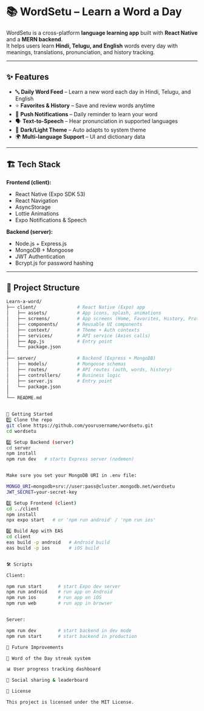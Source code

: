# 📚 WordSetu – Learn a Word a Day

WordSetu is a cross-platform **language learning app** built with **React Native** and a **MERN backend**.  
It helps users learn **Hindi, Telugu, and English** words every day with meanings, translations, pronunciation, and history tracking.

---

## ✨ Features

- 🔤 **Daily Word Feed** – Learn a new word each day in Hindi, Telugu, and English  
- ⭐ **Favorites & History** – Save and review words anytime  
- 🔔 **Push Notifications** – Daily reminder to learn your word  
- 🗣️ **Text-to-Speech** – Hear pronunciation in supported languages  
- 🎨 **Dark/Light Theme** – Auto adapts to system theme  
- 🌍 **Multi-language Support** – UI and dictionary data  

---

## 🏗️ Tech Stack

**Frontend (client):**
- React Native (Expo SDK 53)
- React Navigation
- AsyncStorage
- Lottie Animations
- Expo Notifications & Speech

**Backend (server):**
- Node.js + Express.js
- MongoDB + Mongoose
- JWT Authentication
- Bcrypt.js for password hashing

---

## 📂 Project Structure

```bash
Learn-a-word/
├── client/               # React Native (Expo) app
│   ├── assets/           # App icons, splash, animations
│   ├── screens/          # App screens (Home, Favorites, History, Profile, About)
│   ├── components/       # Reusable UI components
│   ├── context/          # Theme + Auth contexts
│   ├── services/         # API service (Axios calls)
│   ├── App.js            # Entry point
│   └── package.json
│
├── server/               # Backend (Express + MongoDB)
│   ├── models/           # Mongoose schemas
│   ├── routes/           # API routes (auth, words, history)
│   ├── controllers/      # Business logic
│   ├── server.js         # Entry point
│   └── package.json
│
└── README.md


🚀 Getting Started
1️⃣ Clone the repo
git clone https://github.com/yourusername/wordsetu.git
cd wordsetu

2️⃣ Setup Backend (server)
cd server
npm install
npm run dev   # starts Express server (nodemon)


Make sure you set your MongoDB URI in .env file:

MONGO_URI=mongodb+srv://user:pass@cluster.mongodb.net/wordsetu
JWT_SECRET=your-secret-key

3️⃣ Setup Frontend (client)
cd ../client
npm install
npx expo start   # or 'npm run android' / 'npm run ios'

4️⃣ Build App with EAS
cd client
eas build -p android   # Android build
eas build -p ios       # iOS build


🛠️ Scripts

Client:

npm run start      # start Expo dev server
npm run android    # run app on Android
npm run ios        # run app on iOS
npm run web        # run app in browser


Server:

npm run dev        # start backend in dev mode
npm run start      # start backend in production

🌟 Future Improvements

📖 Word of the Day streak system

📊 User progress tracking dashboard

🤝 Social sharing & leaderboard

📜 License

This project is licensed under the MIT License.
